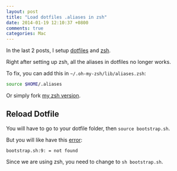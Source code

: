 ```yaml
---
layout: post
title: "Load dotfiles .aliases in zsh"
date: 2014-01-19 12:10:37 +0800
comments: true
categories: Mac
---
```


In the last 2 posts, I setup [dotfiles](/2014/01/12/getting-started-with-dotfiles/) and [zsh](/2014/01/15/getting-started-with-zsh/).

Right after setting up zsh, all the aliases in dotfiles no longer works.

<!-- more -->

To fix, you can add this in `~/.oh-my-zsh/lib/aliases.zsh`:

```bash
source $HOME/.aliases
```

Or simply fork [my zsh version](https://github.com/samwize/oh-my-zsh/).

## Reload Dotfile

You will have to go to your dotfile folder, then `source bootstrap.sh`.

But you will like have this [error](https://github.com/mathiasbynens/dotfiles/issues/230):

    bootstrap.sh:9: = not found

Since we are using zsh, you need to change to `sh bootstrap.sh`.
